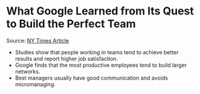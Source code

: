 # What Google Learned from Its Quest to Build the Perfect Team

Source: [NY Times Article](https://www.nytimes.com/2016/02/28/magazine/what-google-learned-from-its-quest-to-build-the-perfect-team.html)

- Studies show that people working in teams tend to achieve better results and report higher job satisfaction.
- Google finds that the most productive employees tend to build larger networks.
- Best managers usually have good communication and avoids micromanaging.
